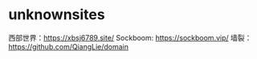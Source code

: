 # unknownsites
西部世界：https://xbsj6789.site/
Sockboom: https://sockboom.vip/
墙裂：https://github.com/QiangLie/domain